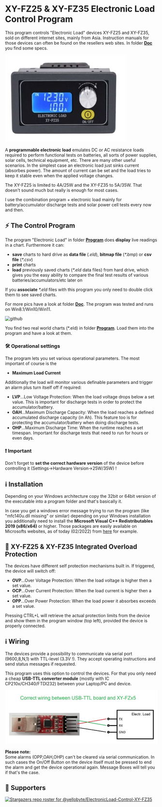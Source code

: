 # XY-FZ25 & XY-FZ35 Electronic Load Control Program
 
This program controls "Electronic Load" devices XY-FZ25 and XY-FZ35, sold on different internet sites, mainly from Asia. Instruction manuals for those devices can often be found on the resellers web sites. In folder [**Doc**](https://github.com/yellobyte/ElectronicLoad_Control_XY-FZ35/tree/main/Doc) you find some specs.

   ![github](https://github.com/yellobyte/ElectronicLoad-Control-XY-FZ35/raw/main/Doc/XY-FZ35a.jpg)

A **programmable electronic load** emulates DC or AC resistance loads required to perform functional tests on batteries, all sorts of power supplies, solar cells, technical equipment, etc. There are many other useful scenarios.
In the simplest case an electronic load just sinks current (absorbes power). The amount of current can be set and the load tries to keep it stable even when the applied voltage changes.  

The XY-FZ25 is limited to 4A/25W and the XY-FZ35 to 5A/35W. That doesn't sound much but really is enough for most cases.

I use the combination program + electronic load mainly for battery/accumulator discharge tests and solar power cell tests every now and then.  

## :zap: The Control Program

The program "Electronic Load" in folder [**Program**](https://github.com/yellobyte/ElectronicLoad_Control_XY-FZ35/tree/main/Program) does **display** live readings in a chart. Furthermore it can:  
- **save** charts to hard drive as **data file** (_.eld_), **bitmap file** (_*.bmp_) or **csv file** (_*.csv_)
- **print** charts
- **load** previously saved charts (_*.eld_ data files) from hard drive, which gives you the easy ability to compare the final test results of various batteries/accumulators/etc later on

If you **associate** _*.eld_ files with this program you only need to double click them to see saved charts.

For more pics have a look at folder [**Doc**](https://github.com/yellobyte/ElectronicLoad_Control_XY-FZ35/tree/main/Doc). The program was tested and runs on Win8.1/Win10/Win11. 

![github](https://github.com/yellobyte/ElectronicLoad_Control_XY-FZ35/raw/main/Doc/Load1a.JPG)

You find two real world charts (*.eld) in folder [**Program**](https://github.com/yellobyte/ElectronicLoad_Control_XY-FZ35/tree/main/Program). Load them into the program and have a look at them.

### :hammer_and_wrench: Operational settings

The program lets you set various operational parameters. The most important of course is the  
- **Maximum Load Current**

Additionally the load will monitor various definable parameters and trigger an alarm plus turn itself off if required:

- **LVP**...Low Voltage Protection: When the load voltage drops below a set value. This is important for discharge tests in order to protect the accumulator/battery.
- **OAH**...Maximum Discharge Capacity: When the load reaches a defined accumulated discharge capacity (in Ah). This feature too is for protecting the accumulator/battery when doing discharge tests.
- **OHP**...Maximum Discharge Time: When the runtime reaches a set timespan. Important for discharge tests that need to run for hours or even days. 

### :heavy_exclamation_mark: Important
Don't forget to **set the correct hardware version** of the device before controlling it (Settings->Hardware Version->25W/35W) !  

## :information_source: Installation
Depending on your Windows architecture copy the 32bit or 64bit version of the executable into a program folder and that's basically it.  

In case you get a windows error message trying to run the program (like "mfc140u.dll missing" or similar) depending on your Windows installation you additionally need to install the **Microsoft Visual C++ Redistributables 2019 (x86/x64)** or higher. Those packages are easily available on Microsofts websites, as of today (02/2022) from [here](https://docs.microsoft.com/en-us/cpp/windows/latest-supported-vc-redist?view=msvc-170) for example.  

## :safety_vest: XY-FZ25 & XY-FZ35 Integrated Overload Protection

The devices have different self protection mechanisms built in. If triggered, the device will switch off:

- **OVP**...Over Voltage Protection: When the load voltage is higher then a set value.
- **OCP**...Over Current Protection: When the load current is higher then a set value.
- **OPP**...Over Power Protection: When the load power it absorbes exceeds a set value.  

Pressing CTRL+L will retrieve the actual protection limits from the device and show them in the program window (top left), provided the device is properly connected.

## :information_source: Wiring

The devices provide a possibility to communicate via serial port (9600,8,N,1) with TTL-level (3.3V !). They accept operating instructions and send status messages if requested.  

This program uses this option to control the devices. For that you only need a cheap **USB-TTL converter module** (mostly with IC CP210x/CH340/FTDI232) between your Laptop/PC and device.

![github](https://github.com/yellobyte/ElectronicLoad-Control-XY-FZ35/raw/main/Doc/USB-TTL-Wiring.jpg)

**Please note:**  
Some alarms (OPP,OAH,OHP) can't be cleared via serial communication. In such cases the On/Off Button on the device itself must be pressed to end the alarm and get the device operational again. Message Boxes will tell you if that's the case.

## :clap:  Supporters

[![Stargazers repo roster for @yellobyte/ElectronicLoad-Control-XY-FZ35](https://reporoster.com/stars/yellobyte/ElectronicLoad-Control-XY-FZ35)](https://github.com/yellobyte/ElectronicLoad-Control-XY-FZ35/stargazers) 